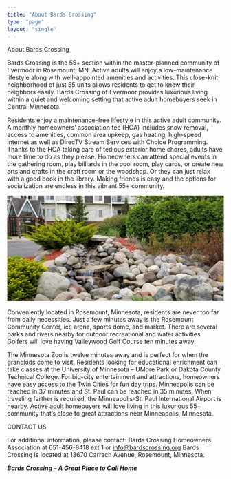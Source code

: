 ```yaml
---
title: "About Bards Crossing" 
type: "page"
layout: "single"
---
```

About Bards Crossing

Bards Crossing is the 55+ section within the master-planned community of Evermoor in Rosemount, MN. Active adults will enjoy a low-maintenance lifestyle along with well-appointed amenities and activities. This close-knit neighborhood of just 55 units allows residents to get to know their neighbors easily. Bards Crossing of Evermoor provides luxurious living within a quiet and welcoming setting that active adult homebuyers seek in Central Minnesota.

Residents enjoy a maintenance-free lifestyle in this active adult community. A monthly homeowners’ association fee (HOA) includes snow removal, access to amenities, common area upkeep, gas heating, high-speed internet as well as DirecTV Stream Services with Choice Programming. Thanks to the HOA taking care of tedious exterior home chores, adults have more time to do as they please. Homeowners can attend special events in the gathering room, play billiards in the pool room, play cards, or create new arts and crafts in the craft room or the woodshop. Or they can just relax with a good book in the library. Making friends is easy and the options for socialization are endless in this vibrant 55+ community.

![Waterfall](/waterfall-768x373.png)

Conveniently located in Rosemount, Minnesota, residents are never too far from daily necessities. Just a few minutes away is the Rosemount Community Center, ice arena, sports dome, and market. There are several parks and rivers nearby for outdoor recreational and water activities. Golfers will love having Valleywood Golf Course ten minutes away.

The Minnesota Zoo is twelve minutes away and is perfect for when the grandkids come to visit. Residents looking for educational enrichment can take classes at the University of Minnesota – UMore Park or Dakota County Technical College. For big-city entertainment and attractions, homeowners have easy access to the Twin Cities for fun day trips. Minneapolis can be reached in 37 minutes and St. Paul can be reached in 35 minutes. When traveling farther is required, the Minneapolis-St. Paul International Airport is nearby. Active adult homebuyers will love living in this luxurious 55+ community that’s close to great attractions near Minneapolis, Minnesota.

CONTACT US

For additional information, please contact:
Bards Crossing Homeowners Association at 651-456-8418 ext 1 or info@bardscrossing.org
Bards Crossing is located at 13670 Carrach Avenue, Rosemount, Minnesota.

***Bards Crossing – A Great Place to Call Home***


